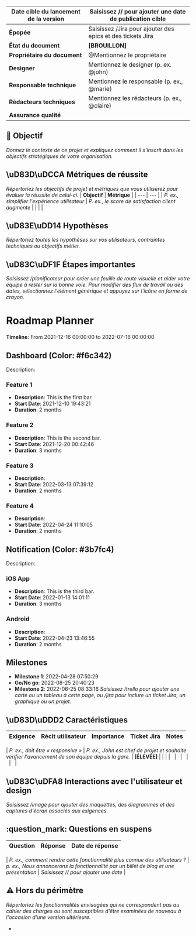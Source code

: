 | **Date cible du lancement de la version** | Saisissez // pour ajouter une date de publication cible    |
| ----------------------------------------- | ---------------------------------------------------------- |
| **Épopée**                                | Saisissez /Jira pour ajouter des epics et des tickets Jira |
| **État du document**                      | **[BROUILLON]**                                            |
| **Propriétaire du document**              | @Mentionnez le propriétaire                                |
| **Designer**                              | Mentionnez le designer (p. ex. @john)                      |
| **Responsable technique**                 | Mentionnez le responsable (p. ex., @marie)                 |
| **Rédacteurs techniques**                 | Mentionnez les rédacteurs (p. ex., @claire)                |
| **Assurance qualité**                     |                                                            |

## 🎯 Objectif

_Donnez le contexte de ce projet et expliquez comment il s'inscrit dans les objectifs stratégiques de votre organisation._

## \uD83D\uDCCA Métriques de réussite

_Répertoriez les objectifs de projet et métriques que vous utiliserez pour évaluer la réussite de celui-ci._
| **Objectif** | **Métrique** |
| --- | --- |
| _P. ex., simplifier l'expérience utilisateur_
| _P. ex., le score de satisfaction client augmente_
|
| | |

## \uD83E\uDD14 Hypothèses

_Répertoriez toutes les hypothèses sur vos utilisateurs, contraintes techniques ou objectifs métier._

## \uD83C\uDF1F Étapes importantes

_Saisissez /planificateur pour créer une feuille de route visuelle et aider votre équipe à rester sur la bonne voie. Pour modifier des flux de travail ou des dates, sélectionnez l'élément générique et appuyez sur l'icône en forme de crayon._

# Roadmap Planner

**Timeline**: From 2021-12-16 00:00:00 to 2022-07-16 00:00:00

## Dashboard (Color: #f6c342)

Description:

### Feature 1

- **Description**: This is the first bar.
- **Start Date**: 2021-12-10 19:43:21
- **Duration**: 2 months

### Feature 2

- **Description**: This is the second bar.
- **Start Date**: 2021-12-20 00:42:46
- **Duration**: 3 months

### Feature 3

- **Description**:
- **Start Date**: 2022-03-13 07:39:12
- **Duration**: 2 months

### Feature 4

- **Description**:
- **Start Date**: 2022-04-24 11:10:05
- **Duration**: 2 months

## Notification (Color: #3b7fc4)

Description:

### iOS App

- **Description**: This is the third bar.
- **Start Date**: 2022-01-13 14:01:11
- **Duration**: 3 months

### Android

- **Description**:
- **Start Date**: 2022-04-23 13:46:55
- **Duration**: 2 months

## Milestones

- **Milestone 1**: 2022-04-28 07:50:29
- **Go/No go**: 2022-08-25 20:40:23
- **Milestone 2**: 2022-06-25 08:33:16
  _Saisissez /trello pour ajouter une carte ou un tableau à cette page, ou /jira pour inclure un ticket Jira, un graphique ou un projet._

## \uD83D\uDDD2 Caractéristiques

| **Exigence** | **Récit utilisateur** | **Importance** | **Ticket Jira** | **Notes** |
| ------------ | --------------------- | -------------- | --------------- | --------- |

| _P. ex., doit être « responsive »_
| _P. ex., John est chef de projet et souhaite vérifier l'avancement de son équipe depuis la gare._
| **[ÉLEVÉE]** | | |
|   |   |   |   |   |

## \uD83C\uDFA8 Interactions avec l'utilisateur et design

_Saisissez /image pour ajouter des maquettes, des diagrammes et des captures d'écran associés aux exigences._

## :question_mark: Questions en suspens

| **Question** | **Réponse** | **Date de réponse** |
| ------------ | ----------- | ------------------- |

| _P. ex., comment rendre cette fonctionnalité plus connue des utilisateurs ?_
| _p. ex., Nous annoncerons la fonctionnalité par un billet de blog et une présentation_
| _Saisissez // pour ajouter une date_
|

## :warning: Hors du périmètre

_Répertoriez les fonctionnalités envisagées qui ne correspondent pas au cahier des charges ou sont susceptibles d'être examinées de nouveau à l'occasion d'une version ultérieure._

-
